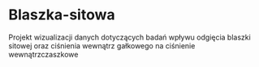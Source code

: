 # Blaszka-sitowa
Projekt wizualizacji danych dotyczących badań wpływu odgięcia blaszki sitowej oraz ciśnienia wewnątrz gałkowego na ciśnienie wewnątrzczaszkowe
